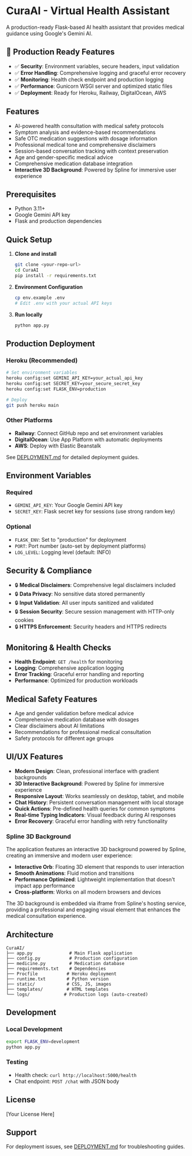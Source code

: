 # CuraAI - Virtual Health Assistant

A production-ready Flask-based AI health assistant that provides medical guidance using Google's Gemini AI.

## 🚀 Production Ready Features

- ✅ **Security**: Environment variables, secure headers, input validation
- ✅ **Error Handling**: Comprehensive logging and graceful error recovery
- ✅ **Monitoring**: Health check endpoint and production logging
- ✅ **Performance**: Gunicorn WSGI server and optimized static files
- ✅ **Deployment**: Ready for Heroku, Railway, DigitalOcean, AWS

## Features

- AI-powered health consultation with medical safety protocols
- Symptom analysis and evidence-based recommendations
- Safe OTC medication suggestions with dosage information
- Professional medical tone and comprehensive disclaimers
- Session-based conversation tracking with context preservation
- Age and gender-specific medical advice
- Comprehensive medication database integration
- **Interactive 3D Background**: Powered by Spline for immersive user experience

## Prerequisites

- Python 3.11+
- Google Gemini API key
- Flask and production dependencies

## Quick Setup

1. **Clone and install**
   ```bash
   git clone <your-repo-url>
   cd CuraAI
   pip install -r requirements.txt
   ```

2. **Environment Configuration**
   ```bash
   cp env.example .env
   # Edit .env with your actual API keys
   ```

3. **Run locally**
   ```bash
   python app.py
   ```

## Production Deployment

### Heroku (Recommended)
```bash
# Set environment variables
heroku config:set GEMINI_API_KEY=your_actual_api_key
heroku config:set SECRET_KEY=your_secure_secret_key
heroku config:set FLASK_ENV=production

# Deploy
git push heroku main
```

### Other Platforms
- **Railway**: Connect GitHub repo and set environment variables
- **DigitalOcean**: Use App Platform with automatic deployments
- **AWS**: Deploy with Elastic Beanstalk

See [DEPLOYMENT.md](DEPLOYMENT.md) for detailed deployment guides.

## Environment Variables

### Required
- `GEMINI_API_KEY`: Your Google Gemini API key
- `SECRET_KEY`: Flask secret key for sessions (use strong random key)

### Optional
- `FLASK_ENV`: Set to "production" for deployment
- `PORT`: Port number (auto-set by deployment platforms)
- `LOG_LEVEL`: Logging level (default: INFO)

## Security & Compliance

- 🔒 **Medical Disclaimers**: Comprehensive legal disclaimers included
- 🔒 **Data Privacy**: No sensitive data stored permanently
- 🔒 **Input Validation**: All user inputs sanitized and validated
- 🔒 **Session Security**: Secure session management with HTTP-only cookies
- 🔒 **HTTPS Enforcement**: Security headers and HTTPS redirects

## Monitoring & Health Checks

- **Health Endpoint**: `GET /health` for monitoring
- **Logging**: Comprehensive application logging
- **Error Tracking**: Graceful error handling and reporting
- **Performance**: Optimized for production workloads

## Medical Safety Features

- Age and gender validation before medical advice
- Comprehensive medication database with dosages
- Clear disclaimers about AI limitations
- Recommendations for professional medical consultation
- Safety protocols for different age groups

## UI/UX Features

- **Modern Design**: Clean, professional interface with gradient backgrounds
- **3D Interactive Background**: Powered by Spline for immersive experience
- **Responsive Layout**: Works seamlessly on desktop, tablet, and mobile
- **Chat History**: Persistent conversation management with local storage
- **Quick Actions**: Pre-defined health queries for common symptoms
- **Real-time Typing Indicators**: Visual feedback during AI responses
- **Error Recovery**: Graceful error handling with retry functionality

### Spline 3D Background

The application features an interactive 3D background powered by Spline, creating an immersive and modern user experience:

- **Interactive Orb**: Floating 3D element that responds to user interaction
- **Smooth Animations**: Fluid motion and transitions
- **Performance Optimized**: Lightweight implementation that doesn't impact app performance
- **Cross-platform**: Works on all modern browsers and devices

The 3D background is embedded via iframe from Spline's hosting service, providing a professional and engaging visual element that enhances the medical consultation experience.

## Architecture

```
CuraAI/
├── app.py              # Main Flask application
├── config.py           # Production configuration
├── medicine.py         # Medication database
├── requirements.txt    # Dependencies
├── Procfile           # Heroku deployment
├── runtime.txt        # Python version
├── static/            # CSS, JS, images
├── templates/         # HTML templates
└── logs/             # Production logs (auto-created)
```

## Development

### Local Development
```bash
export FLASK_ENV=development
python app.py
```

### Testing
- Health check: `curl http://localhost:5000/health`
- Chat endpoint: `POST /chat` with JSON body

## License

[Your License Here]

## Support

For deployment issues, see [DEPLOYMENT.md](DEPLOYMENT.md) for troubleshooting guides. 